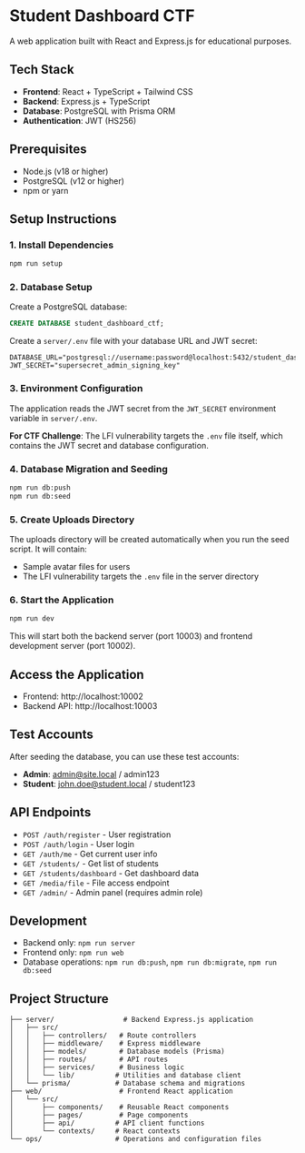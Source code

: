 # Student Dashboard CTF

A web application built with React and Express.js for educational purposes.

## Tech Stack

- **Frontend**: React + TypeScript + Tailwind CSS
- **Backend**: Express.js + TypeScript
- **Database**: PostgreSQL with Prisma ORM
- **Authentication**: JWT (HS256)

## Prerequisites

- Node.js (v18 or higher)
- PostgreSQL (v12 or higher)
- npm or yarn

## Setup Instructions

### 1. Install Dependencies

```bash
npm run setup
```

### 2. Database Setup

Create a PostgreSQL database:

```sql
CREATE DATABASE student_dashboard_ctf;
```

Create a `server/.env` file with your database URL and JWT secret:

```env
DATABASE_URL="postgresql://username:password@localhost:5432/student_dashboard_ctf"
JWT_SECRET="supersecret_admin_signing_key"
```

### 3. Environment Configuration

The application reads the JWT secret from the `JWT_SECRET` environment variable in `server/.env`. 

**For CTF Challenge**: The LFI vulnerability targets the `.env` file itself, which contains the JWT secret and database configuration.

### 4. Database Migration and Seeding

```bash
npm run db:push
npm run db:seed
```

### 5. Create Uploads Directory

The uploads directory will be created automatically when you run the seed script. It will contain:
- Sample avatar files for users
- The LFI vulnerability targets the `.env` file in the server directory

### 6. Start the Application

```bash
npm run dev
```

This will start both the backend server (port 10003) and frontend development server (port 10002).

## Access the Application

- Frontend: http://localhost:10002
- Backend API: http://localhost:10003

## Test Accounts

After seeding the database, you can use these test accounts:

- **Admin**: admin@site.local / admin123
- **Student**: john.doe@student.local / student123

## API Endpoints

- `POST /auth/register` - User registration
- `POST /auth/login` - User login
- `GET /auth/me` - Get current user info
- `GET /students/` - Get list of students
- `GET /students/dashboard` - Get dashboard data
- `GET /media/file` - File access endpoint
- `GET /admin/` - Admin panel (requires admin role)

## Development

- Backend only: `npm run server`
- Frontend only: `npm run web`
- Database operations: `npm run db:push`, `npm run db:migrate`, `npm run db:seed`

## Project Structure

```
├── server/                 # Backend Express.js application
│   ├── src/
│   │   ├── controllers/   # Route controllers
│   │   ├── middleware/    # Express middleware
│   │   ├── models/        # Database models (Prisma)
│   │   ├── routes/        # API routes
│   │   ├── services/      # Business logic
│   │   └── lib/          # Utilities and database client
│   └── prisma/           # Database schema and migrations
├── web/                   # Frontend React application
│   └── src/
│       ├── components/    # Reusable React components
│       ├── pages/         # Page components
│       ├── api/          # API client functions
│       └── contexts/     # React contexts
└── ops/                  # Operations and configuration files
```
